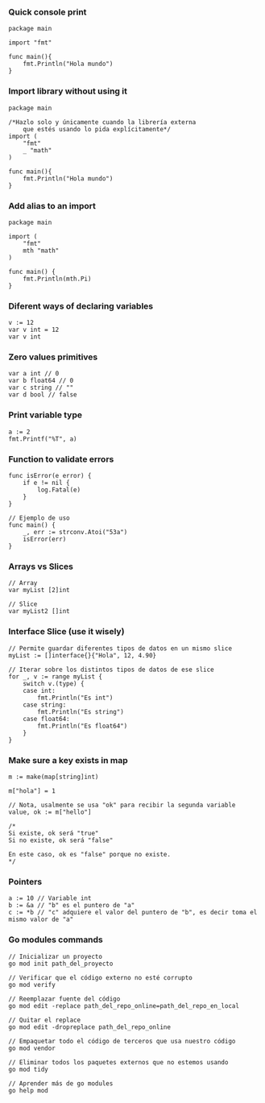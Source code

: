 ### Quick console print
```
package main

import "fmt"

func main(){
    fmt.Println("Hola mundo")
}
``` 

### Import library without using it
```
package main

/*Hazlo solo y únicamente cuando la librería externa
    que estés usando lo pida explícitamente*/
import ( 
    "fmt"
    _ "math"
)

func main(){
    fmt.Println("Hola mundo")
}
``` 

### Add alias to an import
```
package main

import (
	"fmt"
	mth "math"
)

func main() {
	fmt.Println(mth.Pi)
}
```

### Diferent ways of declaring variables
```
v := 12
var v int = 12
var v int
```

### Zero values primitives
```
var a int // 0
var b float64 // 0
var c string // ""
var d bool // false
```

### Print variable type
```
a := 2
fmt.Printf("%T", a)
```

### Function to validate errors
```
func isError(e error) {
    if e != nil {
        log.Fatal(e)
    }
}

// Ejemplo de uso
func main() {
	_, err := strconv.Atoi("53a")
	isError(err)
}
```

### Arrays vs Slices
```
// Array
var myList [2]int

// Slice
var myList2 []int
``` 

### Interface Slice (use it wisely)
```
// Permite guardar diferentes tipos de datos en un mismo slice
myList := []interface{}{"Hola", 12, 4.90}

// Iterar sobre los distintos tipos de datos de ese slice
for _, v := range myList {
    switch v.(type) {
    case int:
        fmt.Println("Es int")
    case string:
        fmt.Println("Es string")
    case float64:
        fmt.Println("Es float64")
    }
}
```

### Make sure a key exists in map
```
m := make(map[string]int)

m["hola"] = 1

// Nota, usalmente se usa "ok" para recibir la segunda variable
value, ok := m["hello"]

/*
Si existe, ok será "true"
Si no existe, ok será "false"

En este caso, ok es "false" porque no existe.
*/
```

### Pointers
```
a := 10 // Variable int
b := &a // "b" es el puntero de "a"
c := *b // "c" adquiere el valor del puntero de "b", es decir toma el mismo valor de "a"
```

### Go modules commands
```
// Inicializar un proyecto
go mod init path_del_proyecto

// Verificar que el código externo no esté corrupto
go mod verify

// Reemplazar fuente del código
go mod edit -replace path_del_repo_online=path_del_repo_en_local

// Quitar el replace
go mod edit -dropreplace path_del_repo_online

// Empaquetar todo el código de terceros que usa nuestro código
go mod vendor

// Eliminar todos los paquetes externos que no estemos usando
go mod tidy

// Aprender más de go modules
go help mod
```
